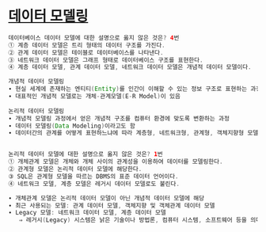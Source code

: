# [데이터 모델링](http://blog.naver.com/PostView.nhn?blogId=qbxlvnf11&logNo=221225469375&parentCategoryNo=&categoryNo=34&viewDate=&isShowPopularPosts=false&from=postView)
```java 
데이터베이스 데이터 모델에 대한 설명으로 옳지 않은 것은? 4번
① 계층 데이터 모델은 트리 형태의 데이터 구조를 가진다.
② 관계 데이터 모델은 테이블로 데이터베이스를 나타낸다.
③ 네트워크 데이터 모델은 그래프 형태로 데이터베이스 구조를 표현한다.
④ 계층 데이터 모델, 관계 데이터 모델, 네트워크 데이터 모델은 개념적 데이터 모델이다.

개념적 데이터 모델링
∙ 현실 세계에 존재하는 엔티티(Entity)를 인간이 이해할 수 있는 정보 구조로 표현하는 과정
∙ 대표적인 개념적 모델로는 개체-관계모델(E-R Model)이 있음
 
논리적 데이터 모델링
∙ 개념적 모델링 과정에서 얻은 개념적 구조를 컴퓨터 환경에 맞도록 변환하는 과정
∙ 데이터 모델링(Data Modeling)이라고도 함
∙ 데이터간의 관계를 어떻게 표현하느냐에 따라 계층형, 네트워크형, 관계형, 객체지향형 모델로 구분


논리적 데이터 모델에 대한 설명으로 옳지 않은 것은? 1번
① 개체관계 모델은 개체와 개체 사이의 관계성을 이용하여 데이터를 모델링한다.
② 관계형 모델은 논리적 데이터 모델에 해당한다.
③ SQL은 관계형 모델을 따르는 DBMS의 표준 데이터 언어이다.
④ 네트워크 모델, 계층 모델은 레거시 데이터 모델로도 불린다.

∙ 개체관계 모델은 논리적 데이터 모델이 아닌 개념적 데이터 모델에 해당
∙ 최근 사용되는 모델: 관계 데이터 모델, 객체지향 및 객체관계 데이터 모델
∙ Legacy 모델: 네트워크 데이터 모델, 계층 데이터 모델
   ⇒ 레거시(Legacy) 시스템은 낡은 기술이나 방법론, 컴퓨터 시스템, 소프트웨어 등을 의미 
```
